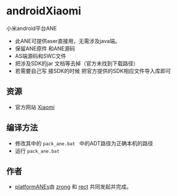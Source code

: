 ﻿androidXiaomi
=============

小米android平台ANE
* 此ANE可提供aser直接用，无需涉及java端。
* 保留ANE原件 和ANE源码  
* AS端源码和SWC文件
* 把涉及SDK的jar 文档等去掉（官方未找到下载路径）
* 若需要自己写  接SDK的时候 把官方提供的SDK相应文件导入库即可

## 资源

* 官方网站 [Xiaomi](http://app.xiaomi.com/)

## 编译方法
* 修改其中的 `pack_ane.bat ` 中的ADT路径为正确本机的路径
* 运行 `pack_ane.bat`


## 作者

* [platformANEs](https://github.com/platformanes)由 [zrong](http://zengrong.net) 和 [rect](http://www.shadowkong.com/) 共同发起并完成。
